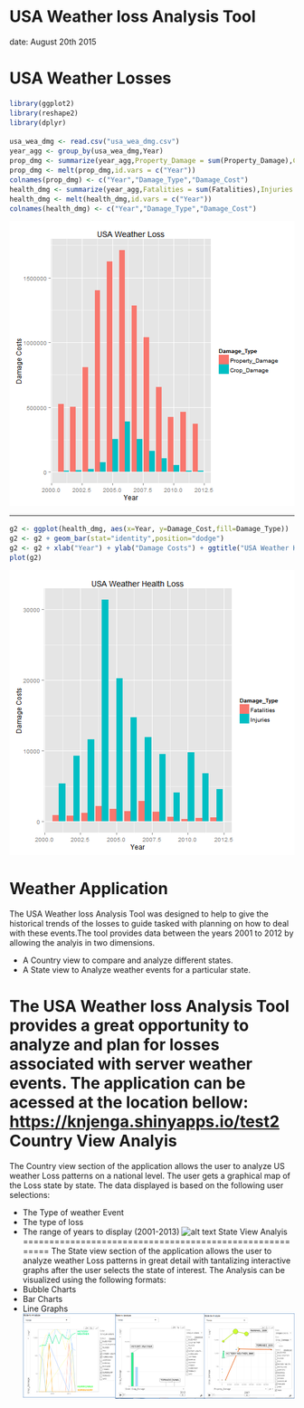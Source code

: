 USA Weather loss Analysis Tool
========================================================

date: August 20th 2015


USA Weather Losses 
========================================================

```r
library(ggplot2)
library(reshape2)
library(dplyr)

usa_wea_dmg <- read.csv("usa_wea_dmg.csv")
year_agg <- group_by(usa_wea_dmg,Year)
prop_dmg <- summarize(year_agg,Property_Damage = sum(Property_Damage),Crop_Damage = sum(Crop_Damage))
prop_dmg <- melt(prop_dmg,id.vars = c("Year"))
colnames(prop_dmg) <- c("Year","Damage_Type","Damage_Cost")
health_dmg <- summarize(year_agg,Fatalities = sum(Fatalities),Injuries = sum(Injuries))
health_dmg <- melt(health_dmg,id.vars = c("Year"))
colnames(health_dmg) <- c("Year","Damage_Type","Damage_Cost")
```

![plot of chunk unnamed-chunk-2](project_presso-figure/unnamed-chunk-2-1.png) 
***

```r
g2 <- ggplot(health_dmg, aes(x=Year, y=Damage_Cost,fill=Damage_Type)) 
g2 <- g2 + geom_bar(stat="identity",position="dodge")
g2 <- g2 + xlab("Year") + ylab("Damage Costs") + ggtitle("USA Weather Health Loss")
plot(g2)
```

![plot of chunk unnamed-chunk-3](project_presso-figure/unnamed-chunk-3-1.png) 

Weather Application
========================================================

The USA Weather loss Analysis Tool was designed to help to give the historical trends of the losses to guide tasked with planning on how to deal with these events.The tool provides data between the years 2001 to 2012 by allowing the analyis in two dimensions.
- A Country view to compare and analyze different states.
- A State view to Analyze weather events for a particular state.

The USA Weather loss Analysis Tool provides a great opportunity to analyze and plan for losses associated with server weather events. The application can be acessed at the location bellow:
https://knjenga.shinyapps.io/test2
Country View Analyis
========================================================
The Country view section of the application allows the user to analyze US weather Loss patterns on a national level. The user gets a graphical map of the Loss state by state.
The data displayed is based on the following user selections:
- The Type of weather Event
- The type of loss
- The range of years to display (2001-2013)
![alt text](country_view.PNG)
State View Analyis
========================================================
The State view section of the application allows the user to analyze weather Loss patterns in great detail with tantalizing interactive graphs after the user selects the state of interest. The Analysis can be visualized using the following formats:
- Bubble Charts
- Bar Charts
- Line Graphs
![alt text](all_state_horz.png)

